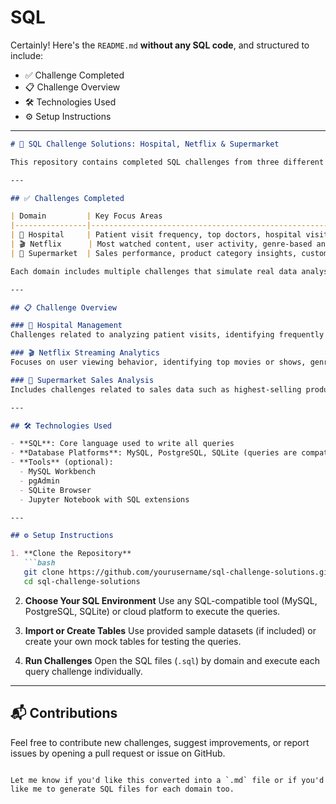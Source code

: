 # SQL
Certainly! Here's the `README.md` **without any SQL code**, and structured to include:

* ✅ Challenge Completed
* 📋 Challenge Overview
* 🛠️ Technologies Used
* ⚙️ Setup Instructions

---

````markdown
# 🧠 SQL Challenge Solutions: Hospital, Netflix & Supermarket

This repository contains completed SQL challenges from three different real-world domains. These challenges focus on solving common business problems using SQL and aim to strengthen SQL query skills through practical, scenario-based tasks.

---

## ✅ Challenges Completed

| Domain         | Key Focus Areas                                        |
|----------------|--------------------------------------------------------|
| 🏥 Hospital     | Patient visit frequency, top doctors, hospital visit trends |
| 🎬 Netflix      | Most watched content, user activity, genre-based analytics |
| 🛒 Supermarket  | Sales performance, product category insights, customer spending behavior |

Each domain includes multiple challenges that simulate real data analysis situations.

---

## 📋 Challenge Overview

### 🏥 Hospital Management
Challenges related to analyzing patient visits, identifying frequently visiting patients, top-performing doctors, and overall hospital usage trends.

### 🎬 Netflix Streaming Analytics
Focuses on user viewing behavior, identifying top movies or shows, genre popularity, and understanding peak user activity periods.

### 🛒 Supermarket Sales Analysis
Includes challenges related to sales data such as highest-selling product categories, monthly revenue trends, and customer shopping patterns.

---

## 🛠️ Technologies Used

- **SQL**: Core language used to write all queries
- **Database Platforms**: MySQL, PostgreSQL, SQLite (queries are compatible with most relational databases)
- **Tools** (optional): 
  - MySQL Workbench
  - pgAdmin
  - SQLite Browser
  - Jupyter Notebook with SQL extensions

---

## ⚙️ Setup Instructions

1. **Clone the Repository**
   ```bash
   git clone https://github.com/yourusername/sql-challenge-solutions.git
   cd sql-challenge-solutions
````

2. **Choose Your SQL Environment**
   Use any SQL-compatible tool (MySQL, PostgreSQL, SQLite) or cloud platform to execute the queries.

3. **Import or Create Tables**
   Use provided sample datasets (if included) or create your own mock tables for testing the queries.

4. **Run Challenges**
   Open the SQL files (`.sql`) by domain and execute each query challenge individually.

---

## 📬 Contributions

Feel free to contribute new challenges, suggest improvements, or report issues by opening a pull request or issue on GitHub.

```

Let me know if you'd like this converted into a `.md` file or if you'd like me to generate SQL files for each domain too.
```

